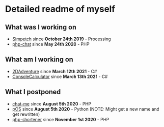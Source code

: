 # Detailed readme of myself

## What was I working on
 * [Simpetch](https://github.com/RealKalsep/Simpetch) since **October 24th 2019** - Processing
 * [php-chat](https://github.com/RealKalsep/php-chat-repo) since **May 24th 2020** - PHP

## What am I working on
 * [2DAdventure](https://github.com/RealKalsep/2DAdventure) since **March 12th 2021** - C#
 * [ConsoleCalculator](https://github.com/RealKalsep/ConsoleCalculator) since **March 13th 2021** - C#
 
## What I postponed
 * [chat-me](https://github.com/RealKalsep/chat-me) since **August 5th 2020** - PHP
 * [pOS](https://github.com/RealKalsep/pOS) since **August 5th 2020** - Python (NOTE: Might get a new name and get rewritten)
 * [php-shortener](https://github.com/RealKalsep/php-shortener) since **November 1st 2020** - PHP
 
